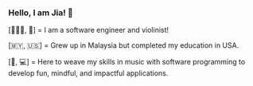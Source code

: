### Hello, I am Jia! 👋

[👩🏻‍💻, 🎻] = I am a software engineer and violinist!

[🇲🇾, 🇺🇸] = Grew up in Malaysia but completed my education in USA.

[🧺, 💻] = Here to weave my skills in music with software programming to develop fun, mindful, and impactful applications.


<!--
**jgan21/jgan21** is a ✨ _special_ ✨ repository because its `README.md` (this file) appears on your GitHub profile.

Here are some ideas to get you started:

- 🔭 I’m currently working on ...
- 🌱 I’m currently learning ...
- 👯 I’m looking to collaborate on ...
- 🤔 I’m looking for help with ...
- 💬 Ask me about ...
- 📫 How to reach me: ...
- 😄 Pronouns: ...
- ⚡ Fun fact: ...
-->

